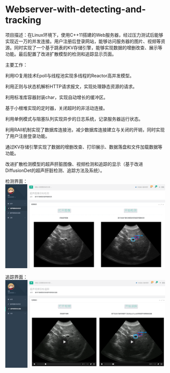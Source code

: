 # Webserver-with-detecting-and-tracking

项目描述：在Linux环境下，使用C++11搭建的Web服务器，经过压力测试后能够实现近一万的并发连接。用户注册后登录网站，能够访问服务器的图片、视频等资源。同时实现了一个基于跳表的KV存储引擎，能够实现数据的增删改查、展示等功能。最后配置了改进扩散模型的检测和追踪显示页面。

主要工作：

利用IO复用技术Epoll与线程池实现多线程的Reactor高并发模型。

利用正则与状态机解析HTTP请求报文，实现处理静态资源的请求。

利用标准库容器封装char，实现自动增长的缓冲区。

基于小根堆实现的定时器，关闭超时的非活动连接。

利用单例模式与阻塞队列实现异步的日志系统，记录服务器运行状态。

利用RAII机制实现了数据库连接池，减少数据库连接建立与关闭的开销，同时实现了用户注册登录功能。

通过KV存储引擎实现了数据的增删改查、打印展示、数据落盘和文件加载数据等功能。

改进扩散检测模型的超声肝脏图像、视频检测和追踪的显示（基于改进DiffusionDet的超声肝脏检测、追踪方法及系统）。

检测界面：
![image](https://github.com/ccjcv/Webserver-with-detecting-and-tracking/blob/main/Screenshot%202023-04-24%20at%2021-43-10%20%E5%8C%BB%E5%AD%A6%E8%B6%85%E5%A3%B0%E5%BD%B1%E5%83%8F%E5%A4%84%E7%90%86.png)

追踪界面：
![image](https://github.com/ccjcv/Webserver-with-detecting-and-tracking/blob/main/Screenshot%202023-04-24%20at%2021-48-17%20%E5%8C%BB%E5%AD%A6%E8%B6%85%E5%A3%B0%E5%BD%B1%E5%83%8F%E5%A4%84%E7%90%86.png)

